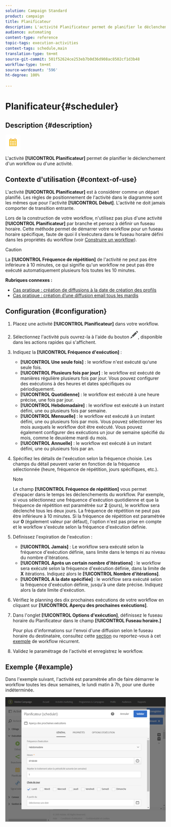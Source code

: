 ```yaml
---
solution: Campaign Standard
product: campaign
title: Planificateur
description: L'activité Planificateur permet de planifier le déclenchement d'un workflow ou d'une activité.
audience: automating
content-type: reference
topic-tags: execution-activities
context-tags: schedule,main
translation-type: tm+mt
source-git-commit: 501f52624ce253eb7b0d36d908ac8502cf1d3b48
workflow-type: tm+mt
source-wordcount: '596'
ht-degree: 100%

---
```



# Planificateur{#scheduler}

## Description {#description}

![](assets/scheduler.png)

L&#39;activité **[!UICONTROL Planificateur]** permet de planifier le déclenchement d&#39;un workflow ou d&#39;une activité.

## Contexte d&#39;utilisation {#context-of-use}

L&#39;activité **[!UICONTROL Planificateur]** est à considérer comme un départ planifié. Les règles de positionnement de l&#39;activité dans le diagramme sont les mêmes que pour l&#39;activité **[!UICONTROL Début]**. L&#39;activité ne doit jamais comporter de transition entrante.

Lors de la construction de votre workflow, n&#39;utilisez pas plus d&#39;une activité **[!UICONTROL Planificateur]** par branche et pensez à définir un fuseau horaire. Cette méthode permet de démarrer votre workflow pour un fuseau horaire spécifique, faute de quoi il s’exécutera dans le fuseau horaire défini dans les propriétés du workflow (voir [Construire un workflow](../../automating/using/building-a-workflow.md)).

>[!CAUTION]
>
>La **[!UICONTROL Fréquence de répétition]** de l&#39;activité ne peut pas être inférieure à 10 minutes, ce qui signifie qu&#39;un workflow ne peut pas être exécuté automatiquement plusieurs fois toutes les 10 minutes.

**Rubriques connexes :**

* [Cas pratique : création de diffusions à la date de création des profils](../../automating/using/workflow-creation-date-query.md)
* [Cas pratique : création d’une diffusion email tous les mardis](../../automating/using/workflow-weekly-offer.md)

## Configuration {#configuration}

1. Placez une activité **[!UICONTROL Planificateur]** dans votre workflow.
1. Sélectionnez l&#39;activité puis ouvrez-la à l&#39;aide du bouton ![](assets/edit_darkgrey-24px.png), disponible dans les actions rapides qui s&#39;affichent.
1. Indiquez la **[!UICONTROL Fréquence d&#39;exécution]** :

   * **[!UICONTROL Une seule fois]** : le workflow n&#39;est exécuté qu&#39;une seule fois.
   * **[!UICONTROL Plusieurs fois par jour]** : le workflow est exécuté de manières régulière plusieurs fois par jour. Vous pouvez configurer des exécutions à des heures et dates spécifiques ou périodiquement.
   * **[!UICONTROL Quotidienne]** : le workflow est exécuté à une heure précise, une fois par jour.
   * **[!UICONTROL Hebdomadaire]** : le workflow est exécuté à un instant défini, une ou plusieurs fois par semaine.
   * **[!UICONTROL Mensuelle]** : le workflow est exécuté à un instant défini, une ou plusieurs fois par mois. Vous pouvez sélectionner les mois auxquels le workflow doit être exécuté. Vous pouvez également configurer des exécutions un jour de semaine spécifié du mois, comme le deuxième mardi du mois.
   * **[!UICONTROL Annuelle]** : le workflow est exécuté à un instant défini, une ou plusieurs fois par an.

1. Spécifiez les détails de l&#39;exécution selon la fréquence choisie. Les champs du détail peuvent varier en fonction de la fréquence sélectionnée (heure, fréquence de répétition, jours spécifiques, etc.).

   >[!NOTE]
   >
   >Le champ **[!UICONTROL Fréquence de répétition]** vous permet d&#39;espacer dans le temps les déclenchements du workflow. Par exemple, si vous sélectionnez une fréquence d&#39;exécution quotidienne et que la fréquence de répétition est paramétrée sur **2** (jours), le workflow sera déclenché tous les deux jours. La fréquence de répétition ne peut pas être inférieure à 10 minutes. Si la fréquence de répétition est paramétrée sur **0** (également valeur par défaut), l&#39;option n&#39;est pas prise en compte et le workflow s&#39;exécute selon la fréquence d&#39;exécution définie.

1. Définissez l&#39;expiration de l&#39;exécution :

   * **[!UICONTROL Jamais]** : Le workflow sera exécuté selon la fréquence d&#39;exécution définie, sans limite dans le temps ni au niveau du nombre d&#39;itérations.
   * **[!UICONTROL Après un certain nombre d&#39;itérations]** : le workflow sera exécuté selon la fréquence d&#39;exécution définie, dans la limite de **X** itérations. Indiquez alors le **[!UICONTROL Nombre d&#39;itérations]**.
   * **[!UICONTROL A la date spécifiée]** : le workflow sera exécuté selon la fréquence d&#39;exécution définie, jusqu&#39;à une date précise. Indiquez alors la date limite d&#39;exécution.

1. Vérifiez le planning des dix prochaines exécutions de votre workflow en cliquant sur **[!UICONTROL Aperçu des prochaines exécutions]**.

1. Dans l&#39;onglet **[!UICONTROL Options d&#39;exécution]**, définissez le fuseau horaire du Planificateur dans le champ **[!UICONTROL Fuseau horaire.]**

   Pour plus d&#39;informations sur l&#39;envoi d&#39;une diffusion selon le fuseau horaire du destinataire, consultez cette [section](../../sending/using/sending-messages-at-the-recipient-s-time-zone.md) ou reportez-vous à cet [exemple](../../automating/using/recurring-push-notifications.md) de workflow récurrent.

1. Validez le paramétrage de l&#39;activité et enregistrez le workflow.

## Exemple {#example}

Dans l&#39;exemple suivant, l&#39;activité est paramétrée afin de faire démarrer le workflow toutes les deux semaines, le lundi matin à 7h, pour une durée indéterminée.

![](assets/wkf_scheduler_example.png)

